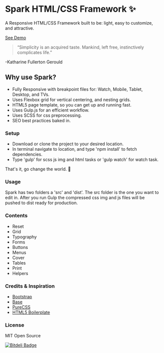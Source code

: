 # Spark HTML/CSS Framework :sparkles:
A Responsive HTML/CSS Framework built to be: light, easy to customize, and attractive.
<!---
CSS file size compressed is 18k.
-->
[See Demo](http://johnmacmenamin.com/projects/spark-framework/)

>“Simplicity is an acquired taste. Mankind, left free, instinctively complicates life.”

 -Katharine Fullerton Gerould

## Why use Spark?

* Fully Responsive with breakpoint files for: Watch, Mobile, Tablet, Desktop, and TVs.
* Uses Flexbox grid for vertical centering, and nesting grids.
* HTML5 page template, so you can get up and running fast.
* Uses Gulp.js for an efficient workflow.
* Uses SCSS for css preprocessing.
* SEO best practices baked in.

### Setup

* Download or clone the project to your desired location.
* In terminal navigate to location, and type 'npm install' to fetch dependencies.
* Type 'gulp' for scss js img and html tasks or 'gulp watch' for watch task.

That's it, go change the world. :rocket:

### Usage

Spark has two folders a 'src' and 'dist'. The src folder is the one you want to edit in. After you run Gulp the compressed css img and js files will be pushed to dist ready for production.

### Contents

* Reset
* Grid
* Typography
* Forms
* Buttons
* Menus
* Cover
* Tables
* Print
* Helpers

### Credits & Inspiration

* [Bootstrap](http://getbootstrap.com/)
* [Base](http://getbase.org/)
* [PureCSS](http://purecss.io/)
* [HTML5 Boilerplate](https://html5boilerplate.com/)

### License

MIT Open Source


[![Bitdeli Badge](https://d2weczhvl823v0.cloudfront.net/alteredstudio/spark-framework/trend.png)](https://bitdeli.com/free "Bitdeli Badge")

